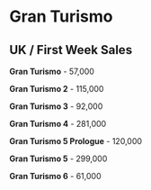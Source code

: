 # Gran Turismo

## UK / First Week Sales


**Gran Turismo** - 57,000

**Gran Turismo 2** - 115,000

**Gran Turismo 3** - 92,000

**Gran Turismo 4** - 281,000

**Gran Turismo 5 Prologue** - 120,000

**Gran Turismo 5** - 299,000

**Gran Turismo 6** - 61,000
